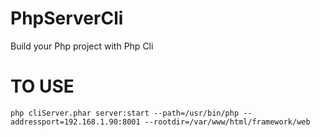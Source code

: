 # PhpServerCli
Build your Php project with Php Cli

# TO USE 
``
php cliServer.phar server:start --path=/usr/bin/php --addressport=192.168.1.90:8001 --rootdir=/var/www/html/framework/web
``
